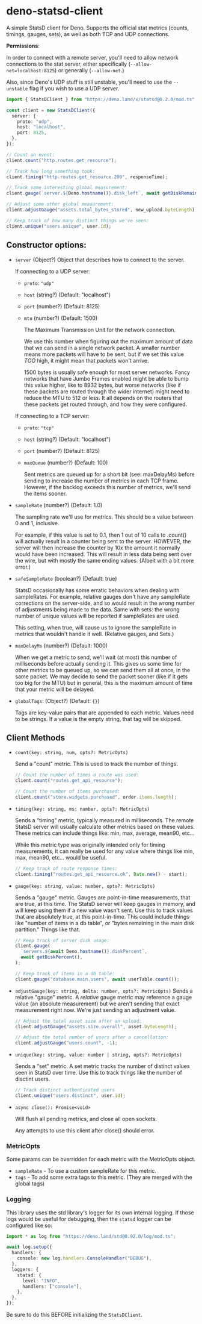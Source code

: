 # deno-statsd-client

A simple StatsD client for Deno. Supports the official stat metrics (counts,
timings, gauges, sets), as well as both TCP and UDP connections.

**Permissions**:

In order to connect with a remote server, you'll need to allow network
connections to the stat server, either specifically
(`--allow-net=localhost:8125`) or generally (`--allow-net`.)

Also, since Deno's UDP stuff is still unstable, you'll need to use the
`--unstable` flag if you wish to use a UDP server.

```ts
import { StatsDClient } from "https://deno.land/x/statsd@0.2.0/mod.ts";

const client = new StatsDClient({
  server: {
    proto: "udp",
    host: "localhost",
    port: 8125,
  },
});

// Count an event:
client.count("http.routes.get_resource");

// Track how long something took:
client.timing("http.routes.get_resource.200", responseTime);

// Track some interesting global measurement:
client.gauge(`server.${Deno.hostname()}.disk_left`, await getDiskRemaining());

// Adjust some other global measurement:
client.adjustGauge("assets.total_bytes_stored", new_upload.byteLength);

// Keep track of how many distinct things we've seen:
client.unique("users.unique", user.id);
```

## Constructor options:

- `server` (Object?) Object that describes how to connect to the server.

  If connecting to a UDP server:

  - `proto`: `"udp"`
  - `host` (string?) (Default: "localhost")
  - `port` (number?) (Default: 8125)
  - `mtu` (number?) (Default: 1500)

    The Maximum Transmission Unit for the network connection.

    We use this number when figuring out the maximum amount of data that we can
    send in a single network packet. A smaller number means more packets will
    have to be sent, but if we set this value _TOO_ high, it might mean that
    packets won't arrive.

    1500 bytes is usually safe enough for most server networks. Fancy networks
    that have Jumbo Frames enabled might be able to bump this value higher, like
    to 8932 bytes, but worse networks (like if these packets are routed through
    the wider internet) might need to reduce the MTU to 512 or less. It all
    depends on the routers that these packets get routed through, and how they
    were configured.

  If connecting to a TCP server:
  - `proto`: `"tcp"`
  - `host` (string?) (Default: "localhost")
  - `port` (number?) (Default: 8125)
  - `maxQueue` (number?) (Default: 100)

    Sent metrics are queued up for a short bit (see: maxDelayMs) before sending
    to increase the number of metrics in each TCP frame. However, if the backlog
    exceeds this number of metrics, we'll send the items sooner.

- `sampleRate` (number?) (Default: 1.0)

  The sampling rate we'll use for metrics. This should be a value between 0 and
  1, inclusive.

  For example, if this value is set to 0.1, then 1 out of 10 calls to .count()
  will actually result in a counter being sent to the server. HOWEVER, the
  server will then increase the counter by 10x the amount it normally would have
  been increased. This will result in less data being sent over the wire, but
  with mostly the same ending values. (Albeit with a bit more error.)

- `safeSampleRate` (boolean?) (Default: true)

  StatsD occasionally has some erratic behaviors when dealing with sampleRates.
  For example, relative gauges don't have any sampleRate corrections on the
  server-side, and so would result in the wrong number of adjustments being made
  to the data. Same with sets: the wrong number of unique values will be
  reported if sampleRates are used.

  This setting, when true, will cause us to ignore the sampleRate in metrics
  that wouldn't handle it well. (Relative gauges, and Sets.)

- `maxDelayMs` (number?) (Default: 1000)

  When we get a metric to send, we'll wait (at most) this number of milliseconds
  before actually sending it. This gives us some time for other metrics to be
  queued up, so we can send them all at once, in the same packet. We may decide
  to send the packet sooner (like if it gets too big for the MTU) but in
  general, this is the maximum amount of time that your metric will be delayed.

- `globalTags`: (Object?) (Default: `{}`)

  Tags are key-value pairs that are appended to each metric. Values need to be
  strings. If a value is the empty string, that tag will be skipped.

## Client Methods

- `count(key: string, num, opts?: MetricOpts)`

  Send a "count" metric. This is used to track the number of things.

  ```ts
  // Count the number of times a route was used:
  client.count("routes.get_api_resource");

  // Count the number of items purchased:
  client.count("store.widgets.purchased", order.items.length);
  ```

- `timing(key: string, ms: number, opts?: MetricOpts)`

  Sends a "timing" metric, typically measured in milliseconds. The remote StatsD
  server will usually calculate other metrics based on these values. These
  metrics can include things like: min, max, average, mean90, etc...

  While this metric type was originally intended only for timing measurements,
  it can really be used for any value where things like min, max, mean90, etc...
  would be useful.

  ```ts
  // Keep track of route response times:
  client.timing("routes.get_api_resource.ok", Date.now() - start);
  ```

- `gauge(key: string, value: number, opts?: MetricOpts)`

  Sends a "gauge" metric. Gauges are point-in-time measurements, that are true,
  at this time. The StatsD server will keep gauges in memory, and will keep
  using them if a new value wasn't sent. Use this to track values that are
  absolutely true, at this point-in-time. This could include things like "number
  of items in a db table", or "bytes remaining in the main disk partition."
  Things like that.

  ```ts
  // Keep track of server disk usage:
  client.gauge(
    `servers.${await Deno.hostname()}.diskPercent`,
    await getDiskPercent(),
  );

  // Keep track of items in a db table:
  client.gauge("database.main.users", await userTable.count());
  ```

- `adjustGauge(key: string, delta: number, opts?: MetricOpts)` Sends a relative
  "gauge" metric. A _relative_ gauge metric may reference a gauge value (an
  absolute measurement) but we aren't sending that exact measurement right now.
  We're just sending an adjustment value.

  ```ts
  // Adjust the total asset size after an upload:
  client.adjustGauge("assets.size.overall", asset.byteLength);

  // Adjust the total number of users after a cancellation:
  client.adjustGauge("users.count", -1);
  ```

- `unique(key: string, value: number | string, opts?: MetricOpts)`

  Sends a "set" metric. A set metric tracks the number of distinct values seen
  in StatsD over time. Use this to track things like the number of disctint
  users.

  ```ts
  // Track distinct authenticated users
  client.unique("users.distinct", user.id);
  ```

- `async close(): Promise<void>`

  Will flush all pending metrics, and close all open sockets.

  Any attempts to use this client after close() should error.

### MetricOpts

Some params can be overridden for each metric with the MetricOpts object.

- `sampleRate` - To use a custom sampleRate for this metric.
- `tags` - To add some extra tags to this metric. (They are merged with the
  global tags)

### Logging

This library uses the std library's logger for its own internal logging. If
those logs would be useful for debugging, then the `statsd` logger can be
configured like so:

```ts
import * as log from "https://deno.land/std@0.92.0/log/mod.ts";

await log.setup({
  handlers: {
    console: new log.handlers.ConsoleHandler("DEBUG"),
  },
  loggers: {
    statsd: {
      level: "INFO",
      handlers: ["console"],
    },
  },
});
```

Be sure to do this BEFORE initializing the `StatsDClient`.
